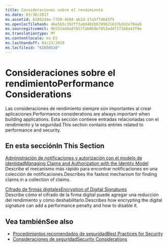 ```yaml
---
title: Consideraciones sobre el rendimiento
ms.date: 03/30/2017
ms.assetid: 83082d4a-7350-4b04-ab2d-1fa5ffd643f5
ms.openlocfilehash: 46e5b5c392ff3a0d401bb709b21637b3d2e784ab
ms.sourcegitcommit: 9b552addadfb57fab0b9e7852ed4f1f1b8a42f8e
ms.translationtype: MT
ms.contentlocale: es-ES
ms.lasthandoff: 04/23/2019
ms.locfileid: "61650510"
---
```

# <a name="performance-considerations"></a><span data-ttu-id="ecfc9-102">Consideraciones sobre el rendimiento</span><span class="sxs-lookup"><span data-stu-id="ecfc9-102">Performance Considerations</span></span>
<span data-ttu-id="ecfc9-103">Las consideraciones de rendimiento siempre son importantes al crear aplicaciones.</span><span class="sxs-lookup"><span data-stu-id="ecfc9-103">Performance considerations are always important when building applications.</span></span> <span data-ttu-id="ecfc9-104">Esta sección contiene entradas relacionadas con el rendimiento y la seguridad.</span><span class="sxs-lookup"><span data-stu-id="ecfc9-104">This section contains entries related to performance and security.</span></span>  
  
## <a name="in-this-section"></a><span data-ttu-id="ecfc9-105">En esta sección</span><span class="sxs-lookup"><span data-stu-id="ecfc9-105">In This Section</span></span>  
 [<span data-ttu-id="ecfc9-106">Administración de notificaciones y autorización con el modelo de identidad</span><span class="sxs-lookup"><span data-stu-id="ecfc9-106">Managing Claims and Authorization with the Identity Model</span></span>](../../../../docs/framework/wcf/feature-details/managing-claims-and-authorization-with-the-identity-model.md)  
 <span data-ttu-id="ecfc9-107">Describe el mecanismo más rápido para encontrar notificaciones en una colección de notificaciones.</span><span class="sxs-lookup"><span data-stu-id="ecfc9-107">Describes the fastest mechanism for finding claims in a collection of claims.</span></span>  
  
 [<span data-ttu-id="ecfc9-108">Cifrado de firmas digitales</span><span class="sxs-lookup"><span data-stu-id="ecfc9-108">Encryption of Digital Signatures</span></span>](../../../../docs/framework/wcf/feature-details/encryption-of-digital-signatures.md)  
 <span data-ttu-id="ecfc9-109">Describe cómo el cifrado de la firma digital puede agregar una reducción del rendimiento y cómo deshabilitarlo.</span><span class="sxs-lookup"><span data-stu-id="ecfc9-109">Describes how encrypting the digital signature can add a performance penalty and how to disable it.</span></span>  
  
## <a name="see-also"></a><span data-ttu-id="ecfc9-110">Vea también</span><span class="sxs-lookup"><span data-stu-id="ecfc9-110">See also</span></span>

- [<span data-ttu-id="ecfc9-111">Procedimientos recomendados de seguridad</span><span class="sxs-lookup"><span data-stu-id="ecfc9-111">Best Practices for Security</span></span>](../../../../docs/framework/wcf/feature-details/best-practices-for-security-in-wcf.md)
- [<span data-ttu-id="ecfc9-112">Consideraciones de seguridad</span><span class="sxs-lookup"><span data-stu-id="ecfc9-112">Security Considerations</span></span>](../../../../docs/framework/wcf/feature-details/security-considerations-in-wcf.md)
